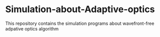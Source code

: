 # Simulation-about-Adaptive-optics
This repository contains the simulation programs about wavefront-free adpative optics algorithm
